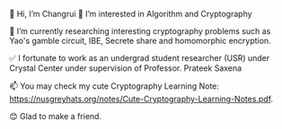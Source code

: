 👋 Hi, I’m Changrui
👀 I’m interested in Algorithm and Cryptography  

🌱 I’m currently researching interesting cryptography problems such as Yao's gamble circuit, IBE, Secrete share and homomorphic encryption.

✅ I fortunate to work as an undergrad student researcher (USR) under Crystal Center under supervision of Professor. Prateek Saxena

📫 You may check my cute Cryptography Learning Note: https://nusgreyhats.org/notes/Cute-Cryptography-Learning-Notes.pdf. 

😊 Glad to make a friend.
